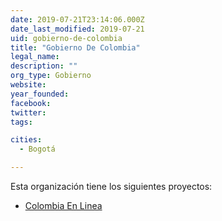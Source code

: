 ```yaml
---
date: 2019-07-21T23:14:06.000Z
date_last_modified: 2019-07-21
uid: gobierno-de-colombia
title: "Gobierno De Colombia"
legal_name: 
description: ""
org_type: Gobierno
website: 
year_founded: 
facebook: 
twitter: 
tags:

cities: 
  - Bogotá

---
```


Esta organización tiene los siguientes proyectos:

- [Colombia En Linea](/i/colombia-en-linea.html)
